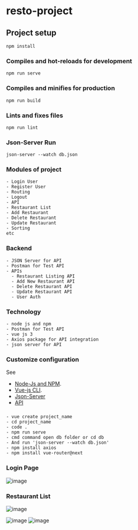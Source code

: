 # resto-project

## Project setup
```
npm install
```

### Compiles and hot-reloads for development
```
npm run serve
```

### Compiles and minifies for production
```
npm run build
```

### Lints and fixes files
```
npm run lint
```

### Json-Server Run
```
json-server --watch db.json
```

### Modules of project 
 ```
 - Login User
 - Register User 
 - Routing
 - Logout
 - API
 - Restaurant List
 - Add Restaurant
 - Delete Restaurant
 - Update Restaurant
 - Sorting
 etc
 ```
 ### Backend
  ```
  - JSON Server for API
  - Postman for Test API
  - APIs
    - Restaurant Listing API
    - Add New Restaurant API
    - Delete Restaurant API
    - Update Restaurant API
    - User Auth
  ```
  ### Technology
  ```
  - node js and npm
  - Postman for Test API
  - vue js 3
  - Axios package for API integration
  - json server for API
  ```
### Customize configuration
See
- [Node-Js and NPM](https://nodejs.org/en/).
- [Vue-js CLI](https://cli.vuejs.org/config/).
- [Json-Server](https://www.npmjs.com/package/json-server)
- [API](https://youtu.be/l-9S3GtVxr8)

###
```
- vue create project_name
- cd project_name
- code .
- npm run serve
- cmd command open db folder or cd db
- And run 'json-server --watch db.json'
- npm install axios
- npm install vue-router@next
```
### Login Page
![image](https://user-images.githubusercontent.com/59710234/122682438-18fb3b80-d21b-11eb-83a1-f28493c3c818.png)
### Restaurant List
![image](https://user-images.githubusercontent.com/59710234/147642716-89fb3cc8-c02d-490c-b6a7-966463a66f37.png)

![image](https://user-images.githubusercontent.com/59710234/147642818-0ef8638a-6644-4fcb-88f0-265095df8757.png)
![image](https://user-images.githubusercontent.com/59710234/147642838-f168fe5a-6fbb-4ad9-8211-8e118c0fc87f.png)



